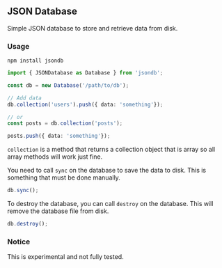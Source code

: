 ## JSON Database

Simple JSON database to store and retrieve data from disk.

### Usage

```
npm install jsondb
```


```ts
import { JSONDatabase as Database } from 'jsondb';

const db = new Database('/path/to/db');

// Add data
db.collection('users').push({ data: 'something'});

// or 
const posts = db.collection('posts');

posts.push({ data: 'something'});
```

`collection` is a method that returns a collection object that is array so all array methods will work just fine.


You need to call `sync` on the database to save the data to disk. This is something that must be done manually.

```ts
db.sync();
```

To destroy the database, you can call `destroy` on the database. This will remove the database file from disk.

```ts
db.destroy();
```

### Notice

This is experimental and not fully tested.
